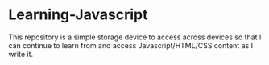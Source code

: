 # Learning-Javascript
This repository is a simple storage device to access across devices so that I can continue to learn from and access Javascript/HTML/CSS content as I write it.
